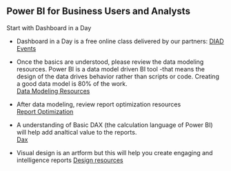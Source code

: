 ## Power BI for Business Users and Analysts
Start with Dashboard in a Day
* Dashboard in a Day is a free online class delivered by our partners: [DIAD Events](https://events.microsoft.com/?timeperiod=next30Days&isSharedInLocalViewMode=true&country=United%20States&language=English&product=Power%20BI)

* Once the basics are understood, please review the data modeling resources.
Power BI is a data model driven BI tool -that means the design of the data drives behavior rather than scripts or code.  Creating a good data model is 80% of the work.  
[Data Modeling Resources](https://github.com/wgbrown/PBILearningResources/blob/main/Data%20Modeling/Modeling.md)


* After data modeling, review report optimization resources  
[Report Optimization](https://github.com/wgbrown/PBILearningResources/blob/main/ReportOptimization/Report%20Optimization.md)

* A understanding of Basic DAX (the calculation language of Power BI) will help add analtical value to the reports.  
[Dax](https://github.com/wgbrown/PBILearningResources/blob/main/Dax/Intro%20To%20Dax.md)
 
* Visual design is an artform but this will help you create engaging and intelligence reports [Design resources](https://github.com/wgbrown/PBILearningResources/blob/main/VisualDesign/Visual%20Design%20basics.md)

